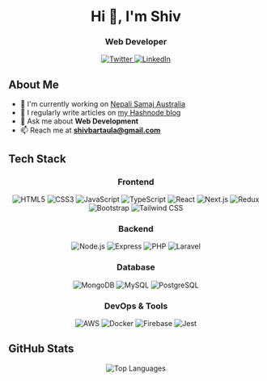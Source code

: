 # <div align="center">Hi 👋, I'm Shiv</div>

<div align="center">
  <h3>Web Developer</h3>
  <p>
    <a href="https://twitter.com/shivamanibrt" target="_blank">
      <img src="https://img.shields.io/twitter/follow/shivamanibrt?logo=twitter&style=for-the-badge" alt="Twitter" />
    </a>
    <a href="https://www.linkedin.com/in/shivamanibrt/" target="_blank">
      <img src="https://img.shields.io/badge/-LinkedIn-0077B5?style=for-the-badge&logo=linkedin&logoColor=white" alt="LinkedIn" />
    </a>
  </p>
</div>

## About Me

- 🔭 I'm currently working on [Nepali Samaj Australia](https://www.nepalisamaj.com.au/)
- 📝 I regularly write articles on [my Hashnode blog](https://shivamani.hashnode.dev/)
- 💬 Ask me about **Web Development**
- 📫 Reach me at **shivbartaula@gmail.com**

## Tech Stack

<div align="center">

### Frontend
![HTML5](https://img.shields.io/badge/-HTML5-E34F26?style=flat-square&logo=html5&logoColor=white)
![CSS3](https://img.shields.io/badge/-CSS3-1572B6?style=flat-square&logo=css3&logoColor=white)
![JavaScript](https://img.shields.io/badge/-JavaScript-F7DF1E?style=flat-square&logo=javascript&logoColor=black)
![TypeScript](https://img.shields.io/badge/-TypeScript-3178C6?style=flat-square&logo=typescript&logoColor=white)
![React](https://img.shields.io/badge/-React-61DAFB?style=flat-square&logo=react&logoColor=black)
![Next.js](https://img.shields.io/badge/-Next.js-000000?style=flat-square&logo=next.js&logoColor=white)
![Redux](https://img.shields.io/badge/-Redux-764ABC?style=flat-square&logo=redux&logoColor=white)
![Bootstrap](https://img.shields.io/badge/-Bootstrap-7952B3?style=flat-square&logo=bootstrap&logoColor=white)
![Tailwind CSS](https://img.shields.io/badge/-Tailwind_CSS-38B2AC?style=flat-square&logo=tailwind-css&logoColor=white)

### Backend
![Node.js](https://img.shields.io/badge/-Node.js-339933?style=flat-square&logo=node.js&logoColor=white)
![Express](https://img.shields.io/badge/-Express-000000?style=flat-square&logo=express&logoColor=white)
![PHP](https://img.shields.io/badge/-PHP-777BB4?style=flat-square&logo=php&logoColor=white)
![Laravel](https://img.shields.io/badge/-Laravel-FF2D20?style=flat-square&logo=laravel&logoColor=white)

### Database
![MongoDB](https://img.shields.io/badge/-MongoDB-47A248?style=flat-square&logo=mongodb&logoColor=white)
![MySQL](https://img.shields.io/badge/-MySQL-4479A1?style=flat-square&logo=mysql&logoColor=white)
![PostgreSQL](https://img.shields.io/badge/-PostgreSQL-336791?style=flat-square&logo=postgresql&logoColor=white)

### DevOps & Tools
![AWS](https://img.shields.io/badge/-AWS-232F3E?style=flat-square&logo=amazon-aws&logoColor=white)
![Docker](https://img.shields.io/badge/-Docker-2496ED?style=flat-square&logo=docker&logoColor=white)
![Firebase](https://img.shields.io/badge/-Firebase-FFCA28?style=flat-square&logo=firebase&logoColor=black)
![Jest](https://img.shields.io/badge/-Jest-C21325?style=flat-square&logo=jest&logoColor=white)

</div>

## GitHub Stats

<div align="center">
  <img src="https://github-readme-stats.vercel.app/api/top-langs/?username=shivamanibrt&layout=compact&theme=vue" alt="Top Languages" />
</div>

